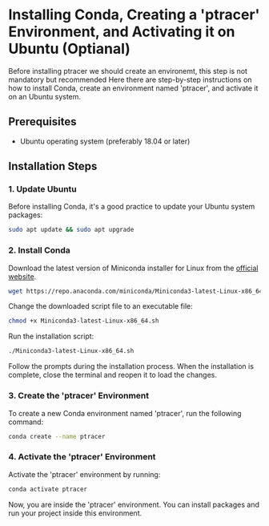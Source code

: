 # Installing Conda, Creating a 'ptracer' Environment, and Activating it on Ubuntu (Optianal)

Before installing ptracer we should create an environemt, this step is not mandatory but recommended
Here there are step-by-step instructions on how to install Conda, create an environment named 'ptracer', and activate it on an Ubuntu system.

## Prerequisites

- Ubuntu operating system (preferably 18.04 or later)

## Installation Steps

### 1. Update Ubuntu

Before installing Conda, it's a good practice to update your Ubuntu system packages:

```bash
sudo apt update && sudo apt upgrade
```

### 2. Install Conda
Download the latest version of Miniconda installer for Linux from the [official website](https://docs.conda.io/en/latest/miniconda.html).

```bash
wget https://repo.anaconda.com/miniconda/Miniconda3-latest-Linux-x86_64.sh
```

Change the downloaded script file to an executable file:
```bash
chmod +x Miniconda3-latest-Linux-x86_64.sh
```

Run the installation script:

```bash
./Miniconda3-latest-Linux-x86_64.sh
```

Follow the prompts during the installation process. When the installation is complete, close the terminal and reopen it to load the changes.

### 3. Create the 'ptracer' Environment
To create a new Conda environment named 'ptracer', run the following command:


```bash
conda create --name ptracer
```

### 4. Activate the 'ptracer' Environment
Activate the 'ptracer' environment by running:

```bash
conda activate ptracer
```
Now, you are inside the 'ptracer' environment. You can install packages and run your project inside this environment.
